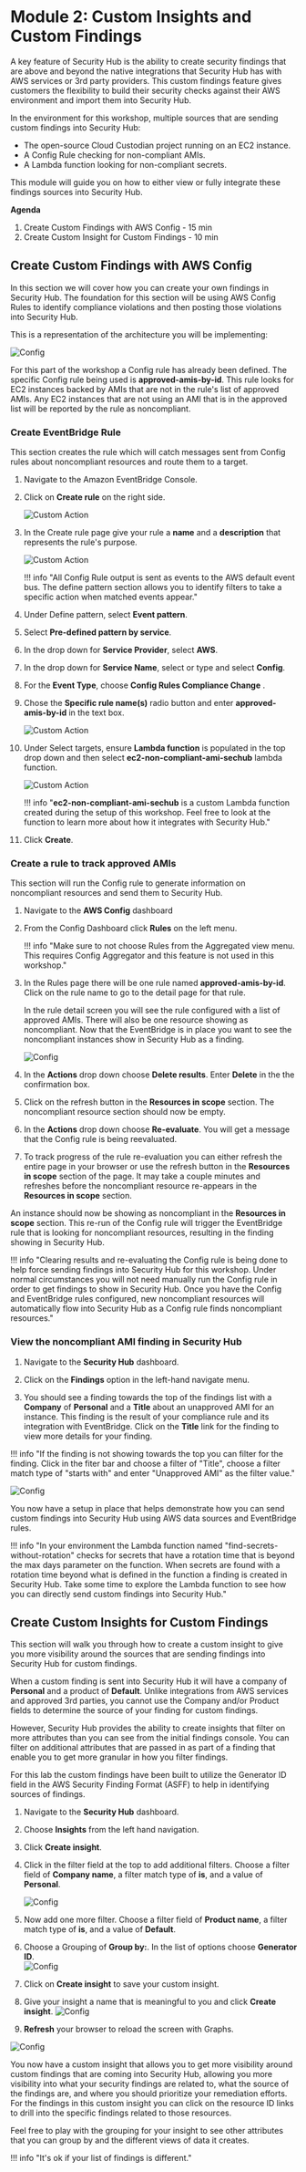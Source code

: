 # Module 2: Custom Insights and Custom Findings

A key feature of Security Hub is the ability to create security findings that are above and beyond the native integrations that Security Hub has with AWS services or 3rd party providers.  This custom findings feature gives customers the flexibility to build their security checks against their AWS environment and import them into Security Hub.

In the environment for this workshop, multiple sources that are sending custom findings into Security Hub:

* The open-source Cloud Custodian project running on an EC2 instance.
* A Config Rule checking for non-compliant AMIs.
* A Lambda function looking for non-compliant secrets.

This module will guide you on how to either view or fully integrate these findings sources into Security Hub.

**Agenda**
 
1. Create Custom Findings with AWS Config  - 15 min
2. Create Custom Insight for Custom Findings - 10 min


## Create Custom Findings with AWS Config 

In this section we will cover how you can create your own findings in Security Hub.  The foundation for this section will be using AWS Config Rules to identify compliance violations and then posting those violations into Security Hub. 
 
This is a representation of the architecture you will be implementing: 

![Config](./images/02-config-architecture.png)

For this part of the workshop a Config rule has already been defined.  The specific Config rule being used is **approved-amis-by-id**.  This rule looks for EC2 instances backed by AMIs that are not in the rule's list of approved AMIs.  Any EC2 instances that are not using an AMI that is in the approved list will be reported by the rule as noncompliant.

### Create EventBridge Rule
This section creates the rule which will catch messages sent from Config rules about noncompliant resources and route them to a target.

1. Navigate to the Amazon EventBridge Console.

2. Click on **Create rule** on the right side.

    ![Custom Action](./images/03-custom-eventbridge.png)

3.  In the Create rule page give your rule a **name** and a **description** that represents the rule's purpose.

    ![Custom Action](./images/02-custom-create-rule.png)

    !!! info "All Config Rule output is sent as events to the AWS default event bus.  The define pattern section allows you to identify filters to take a specific action when matched events appear."

4.  Under Define pattern, select **Event pattern**. 

5. Select **Pre-defined pattern by service**.

6. In the drop down for **Service Provider**, select **AWS**.

7. In the drop down for **Service Name**, select or type and select **Config**.

8. For the **Event Type**, choose **Config Rules Compliance Change** . 

9.	Chose the **Specific rule name(s)** radio button and enter **approved-amis-by-id** in the text box.

    ![Custom Action](./images/02-custom-create-event-source.png)

10. Under Select targets, ensure **Lambda function** is populated in the top drop down and then select **ec2-non-compliant-ami-sechub** lambda function. 

    ![Custom Action](./images/02-custom-create-confirm.png)

    !!! info "**ec2-non-compliant-ami-sechub** is a custom Lambda function created during the setup of this workshop.  Feel free to look at the function to learn more about how it integrates with Security Hub."

11. Click **Create**.


### Create a rule to track approved AMIs 
This section will run the Config rule to generate information on noncompliant resources and send them to Security Hub.

1. Navigate to the **AWS Config** dashboard

2. From the Config Dashboard click **Rules** on the left menu.

    !!! info "Make sure to not choose Rules from the Aggregated view menu.  This requires Config Aggregator and this feature is not used in this workshop."

3. In the Rules page there will be one rule named **approved-amis-by-id**.  Click on the rule name to go to the detail page for that rule.  

    In the rule detail screen you will see the rule configured with a list of approved AMIs.  There will also be one resource showing as noncompliant. Now that the EventBridge is in place you want to see the noncompliant instances show in Security Hub as a finding.

    ![Config](./images/02-approved-ami-config-rule.png)

4. In the **Actions** drop down choose **Delete results**.  Enter **Delete** in the the confirmation box.

5.  Click on the refresh button in the **Resources in scope** section.  The noncompliant resource section should now be empty.  

6. In the **Actions** drop down choose **Re-evaluate**.  You will get a message that the Config rule is being reevaluated.  

7. To track progress of the rule re-evaluation you can either refresh the entire page in your browser or use the refresh button in the **Resources in scope** section of the page.  It may take a couple minutes and refreshes before the noncompliant resource re-appears in the **Resources in scope** section.

An instance should now be showing as noncompliant in the **Resources in scope** section.  This re-run of the Config rule will trigger the EventBridge rule that is looking for noncompliant resources, resulting in the finding showing in Security Hub.  

!!! info "Clearing results and re-evaluating the Config rule is being done to help force sending findings into Security Hub for this workshop.  Under normal circumstances you will not need manually run the Config rule in order to get findings to show in Security Hub.  Once you have the Config and EventBridge rules configured, new noncompliant resources will automatically flow into Security Hub as a Config rule finds noncompliant resources."  

### View the noncompliant AMI finding in Security Hub 

1.	Navigate to the **Security Hub** dashboard. 

2.	Click on the **Findings** option in the left-hand navigate menu. 

3.	You should see a finding towards the top of the findings list with a **Company** of **Personal** and a **Title** about an unapproved AMI for an instance.  This finding is the result of your compliance rule and its integration with EventBridge.  Click on the **Title** link for the finding to view more details for your finding.

!!! info "If the finding is not showing towards the top you can filter for the finding.  Click in the fiter bar and choose a filter of "Title", choose a filter match type of "starts with" and enter "Unapproved AMI" as the filter value."

  ![Config](./images/02-unapproved-ami-finding.png)

You now have a setup in place that helps demonstrate how you can send custom findings into Security Hub using AWS data sources and EventBridge rules.

!!! info "In your environment the Lambda function named "find-secrets-without-rotation" checks for secrets that have a rotation time that is beyond the max days parameter on the function.  When secrets are found with a rotation time beyond what is defined in the function a finding is created in Security Hub.  Take some time to explore the Lambda function to see how you can directly send custom findings into Security Hub." 

## Create Custom Insights for Custom Findings

This section will walk you through how to create a custom insight to give you more visibility around the sources that are sending findings into Security Hub for custom findings.

When a custom finding is sent into Security Hub it will have a company of **Personal** and a product of **Default**.  Unlike integrations from AWS services and approved 3rd parties, you cannot use the Company and/or Product fields to determine the source of your finding for custom findings.

However, Security Hub provides the ability to create insights that filter on more attributes than you can see from the initial findings console.  You can filter on additional attributes that are passed in as part of a finding that enable you to get more granular in how you filter findings.

For this lab the custom findings have been built to utilize the Generator ID field in the AWS Security Finding Format (ASFF) to help in identifying sources of findings.  

1. Navigate to the **Security Hub** dashboard.

2. Choose **Insights** from the left hand navigation.

3. Click **Create insight**.

4. Click in the filter field at the top to add additional filters.  Choose a filter field of **Company name**, a filter match type of **is**, and a value of **Personal**.

    ![Config](./images/02-create-custom-insight-company-filter.png)

5. Now add one more filter.  Choose a filter field of **Product name**, a filter match type of **is**, and a value of **Default**.

6. Choose a Grouping of **Group by:**.  In the list of options choose **Generator ID**.  
    ![Config](./images/02-create-custom-insight-grouping.png)

7. Click on **Create insight** to save your custom insight.

8. Give your insight a name that is meaningful to you and click **Create insight**.
    ![Config](./images/02-create-custom-insight-name.png)

9. **Refresh** your browser to reload the screen with Graphs.

![Config](./images/02-custom-insight-final.png)

You now have a custom insight that allows you to get more visibility around custom findings that are coming into Security Hub, allowing you more visibility into what your security findings are related to, what the source of the findings are, and where you should prioritize your remediation efforts.   
For the findings in this custom insight you can click on the resource ID links to drill into the specific findings related to those resources. 
 
Feel free to play with the grouping for your insight to see other attributes that you can group by and the different views of data it creates.  

!!! info "It's ok if your list of findings is different."  